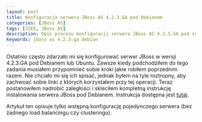 ```yaml
---
layout: post
title: Konfiguracja serwera JBoss AS 4.2.3.GA pod Debianem
categories: [JBoss AS]
tags: [J2EE, JBoss AS]
description: Opis procesu konfiguracji serwera JBoss AS 4.2.3.GA pod systemem Debian
keywords: jboss as 4.2.3.ga debian
---
```

Ostatnio często zdarzało mi się konfigurować serwer JBoss w wersji 4.2.3.GA pod Debianem lub Ubuntu. Zawsze kiedy podchodziłem do tego zadania musiałem przypomnieć sobie kroki jakie robiłem poprzednim razem. Nie chciało mi się ich spisać, jednak byłem na tyle roztropny, aby zachwoać sobie linki z których korzystałem przy tej operacji. Teraz postanowiłem nadrobić zaległości i skleciłem kompletną instrukcję instalowania serwera JBoss pod Debianem. Instrukcja dostępna jest [tutaj](http://michalorman.pl/wiki/index.php5?title=Konfiguracja_serwera_JBoss_AS_4.2.3.GA).

Artykuł ten opisuje tylko wstępną konfigurację pojedynczego serwera (bez żadnego load balancingu czy clusteringu).